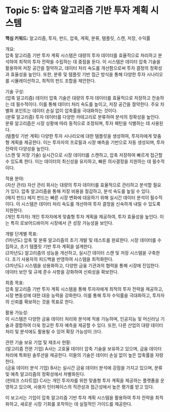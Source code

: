# Topic 5: 압축 알고리즘 기반 투자 계획 시스템
**핵심 키워드:** 알고리즘, 투자, 펀드, 압축, 계획, 분류, 템플릿, 스캔, 저장, 수익률

개요:  
압축 알고리즘 기반 투자 계획 시스템은 대량의 투자 데이터를 효율적으로 처리하고 분석하여 최적의 투자 전략을 수립하는 데 중점을 둔다. 이 시스템은 데이터 압축 기술을 활용하여 저장 공간을 절약하고, 데이터 처리 속도를 개선함으로써 투자 결정의 정확성과 효율성을 높인다. 또한, 분류 및 템플릿 기반 접근 방식을 통해 다양한 투자 시나리오를 시뮬레이션하고, 최적의 펀드 조합을 제안한다.

기술 구성:  
(압축 알고리즘) 데이터 압축 기술은 대량의 투자 데이터를 효율적으로 저장하고 전송하는 데 필수적이다. 이를 통해 데이터 처리 속도를 높이고, 저장 공간을 절약한다. 주요 차별화 포인트는 데이터 손실 없이 압축률을 극대화하는 것이다.  
(분류 알고리즘) 투자 데이터를 다양한 카테고리로 분류하여 분석의 정확성을 높인다. 분류 알고리즘은 시장 상황에 따라 동적으로 조정되며, 투자 패턴을 식별하는 데 사용된다.  
(템플릿 기반 계획) 다양한 투자 시나리오에 대한 템플릿을 생성하여, 투자자에게 맞춤형 계획을 제공한다. 이는 투자자의 프로필과 시장 예측을 기반으로 자동 생성되며, 투자 전략의 다양성을 높인다.  
(스캔 및 저장 기술) 실시간으로 시장 데이터를 스캔하고, 압축 저장하여 빠르게 접근할 수 있도록 한다. 이는 데이터의 최신성을 유지하고, 빠른 의사결정을 지원하는 데 필수적이다.

적용 분야:  
(자산 관리) 자산 관리 회사는 대량의 투자 데이터를 효율적으로 관리하고 분석할 필요가 있다. 압축 알고리즘을 통해 저장 비용을 절감하고, 분석 속도를 높일 수 있다.  
(헤지 펀드) 헤지 펀드는 빠른 시장 변화에 대응하기 위해 실시간 데이터 분석이 필수적이다. 이 시스템은 데이터 처리 속도를 개선하여 투자 결정을 신속하게 내릴 수 있도록 지원한다.  
(개인 투자자) 개인 투자자에게 맞춤형 투자 계획을 제공하여, 투자 효율성을 높인다. 이는 특히 로보어드바이저 시장에서 큰 성장 가능성을 보인다.

개발 단계별 목표:  
(1차년도) 압축 및 분류 알고리즘의 초기 개발 및 테스트를 완료한다. 시장 데이터를 수집하고, 초기 템플릿 기반 투자 계획을 설계한다.  
(2차년도) 알고리즘의 성능을 개선하고, 실시간 데이터 스캔 및 저장 시스템을 구축한다. 초기 사용자의 피드백을 반영하여 시스템을 최적화한다.  
(3차년도) 시스템을 상용화하고, 다양한 금융 기관과의 협력을 통해 시장에 진입한다. 데이터 보안 및 규제 준수 사항을 강화하여 신뢰성을 확보한다.

최종 목표:  
압축 알고리즘 기반 투자 계획 시스템을 통해 투자자에게 최적의 투자 전략을 제공하고, 시장 변동성에 대한 대응 능력을 강화한다. 이를 통해 투자 수익률을 극대화하고, 투자자의 신뢰를 확보하는 것을 목표로 한다.

활용 가능성:  
이 시스템은 다양한 금융 데이터 처리와 분석에 적용 가능하며, 인공지능 및 머신러닝 기술과 결합하여 더욱 정교한 투자 예측을 제공할 수 있다. 또한, 다른 산업의 대량 데이터 처리 및 분석에도 활용될 수 있어 확장 가능성이 크다.

관련 기술 보유 기업 및 제조사 현황:  
(알고리즘 전문 기업) A사는 고효율 데이터 압축 기술을 보유하고 있으며, 금융 데이터 처리에 특화된 솔루션을 제공한다. 이들의 기술은 데이터 손실 없이 높은 압축률을 자랑한다.  
(금융 데이터 분석 기업) B사는 실시간 금융 데이터 분석에 강점을 가지고 있으며, 분류 및 예측 알고리즘의 정확성에서 차별화된다.  
(핀테크 스타트업) C사는 개인 투자자를 위한 맞춤형 투자 계획을 제공하는 플랫폼을 운영하고 있으며, 사용자 인터페이스의 직관성과 접근성에서 높은 평가를 받고 있다.  

이 보고서는 기업이 압축 알고리즘 기반 투자 계획 시스템을 활용하여 투자 전략을 최적화하고, 새로운 시장 기회를 포착하는 데 실질적인 가이드를 제공한다.